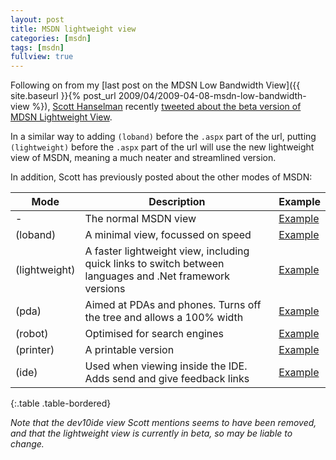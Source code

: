 ```yaml
---
layout: post
title: MSDN lightweight view
categories: [msdn]
tags: [msdn]
fullview: true
---
```


Following on from my [last post on the MDSN Low Bandwidth View]({{ site.baseurl }}{% post_url 2009/04/2009-04-08-msdn-low-bandwidth-view %}), [Scott Hanselman](http://www.hanselman.com/blog/) recently [tweeted about the beta version of MDSN Lightweight View](http://twitter.com/shanselman/status/2428774227).

In a similar way to adding `(loband)` before the `.aspx` part of the url, putting `(lightweight)` before the `.aspx` part of the url will use the new lightweight view of MSDN, meaning a much neater and streamlined version.

In addition, Scott has previously posted about the other modes of MSDN:

| Mode | Description | Example |
| --- | --- | --- |
| - | The normal MSDN view	| [Example](http://msdn.microsoft.com/en-us/library/system.object.aspx) |
| (loband) | A minimal view, focussed on speed | [Example](http://msdn.microsoft.com/en-us/library/system.object(loband).aspx) |
| (lightweight) | A faster lightweight view, including quick links to switch between languages and .Net framework versions | [Example](http://msdn.microsoft.com/en-us/library/system.object(lightweight).aspx) |
| (pda) | Aimed at PDAs and phones. Turns off the tree and allows a 100% width | [Example](http://msdn.microsoft.com/en-us/library/system.object(pda).aspx) |
| (robot) | Optimised for search engines | [Example](http://msdn.microsoft.com/en-us/library/system.object(robot).aspx) |
| (printer) | A printable version | [Example](http://msdn.microsoft.com/en-us/library/system.object(printer).aspx) |
| (ide) | Used when viewing inside the IDE. Adds send and give feedback links | [Example](http://msdn.microsoft.com/en-us/library/system.object(ide).aspx) |
{:.table .table-bordered}

*Note that the dev10ide view Scott mentions seems to have been removed, and that the lightweight view is currently in beta, so may be liable to change.*
